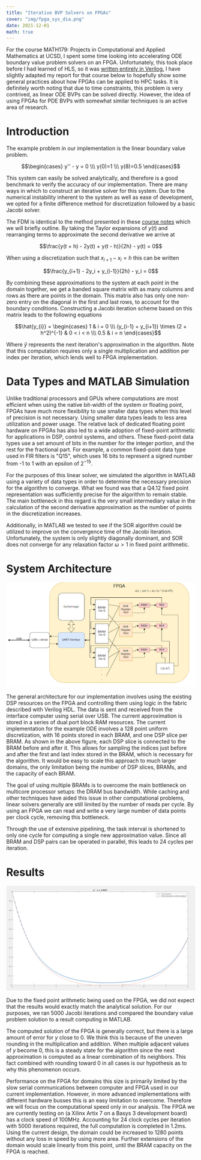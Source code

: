 ```yaml
---
title: "Iterative BVP Solvers on FPGAs"
cover: "img/fpga_sys_dia.png"
date: 2021-12-01
math: true
---
```


For the course MATH179: Projects in Computational and Applied Mathematics at UCSD, I spent some time looking into accelerating ODE boundary value problem solvers on an FPGA. Unfortunately, this took place before I had learned of HLS, so it was [written entirely in Verilog.](https://github.com/DonDrews/de-on-fpga/tree/main/deon_fpga.srcs/sources_1/new) I have slightly adapted my report for that course below to hopefully show some general practices about how FPGAs can be applied to HPC tasks. It is definitely worth noting that due to time constraints, this problem is very contrived, as linear ODE BVPs can be solved directly. However, the idea of using FPGAs for PDE BVPs with somewhat similar techniques is an active area of research.

# Introduction

The example problem in our implementation is the linear boundary value problem.

$$\begin{cases} y'' - y = 0 \\\ y(0)=1 \\\ y(8)=0.5 \end{cases}$$

This system can easily be solved analytically, and therefore is a good benchmark to verify the accuracy of our implementation. There are many ways in which to construct an iterative solver for this system. Due to the numerical instability inherent to the system as well as ease of development, we opted for a finite difference method for discretization followed by a basic Jacobi solver.

The FDM is identical to the method presented in these [course notes](https://web.mit.edu/10.001/Web/Course_Notes/Differential_Equations_Notes/node9.html) which we will briefly outline. By taking the Taylor expansions of $y(t)$ and rearranging terms to approximate the second derivative we arrive at

$$\frac{y(t + h) - 2y(t) + y(t - h)}{2h} - y(t) = 0$$

When using a discretization such that $x_{i+1} - x_i = h$ this can be written 

$$\frac{y_{i+1} - 2y_i + y_{i-1}}{2h} - y_i = 0$$

By combining these approximations to the system at each point in the domain together, we get a banded square matrix with as many columns and rows as there are points in the domain. This matrix also has only one non-zero entry on the diagonal in the first and last rows, to account for the boundary conditions. Constructing a Jacobi iteration scheme based on this matrix leads to the following equations

$$\hat{y_{i}} = \begin{cases} 1 & i = 0 \\\ (y_{i-1} + y_{i+1}) \times (2 + h^2)^{-1} & 0 < i < n \\\ 0.5 & i = n \end{cases}$$

Where $\hat{y}$ represents the next iteration's approximation in the algorithm. Note that this computation requires only a single multiplication and addition per index per iteration, which lends well to FPGA implementation.

# Data Types and MATLAB Simulation

Unlike traditional processors and GPUs where computations are most efficient when using the native bit-width of the system or floating point, FPGAs have much more flexibility to use smaller data types when this level of precision is not necessary. Using smaller data types leads to less area utilization and power usage. The relative lack of dedicated floating point hardware on FPGAs has also led to a wide adoption of fixed-point arithmetic for applications in DSP, control systems, and others. These fixed-point data types use a set amount of bits in the number for the integer portion, and the rest for the fractional part. For example, a common fixed-point data type used in FIR filters is "Q15", which uses 16 bits to represent a signed number from -1 to 1 with an epsilon of $2^{-15}$.

For the purposes of this linear solver, we simulated the algorithm in MATLAB using a variety of data types in order to determine the necessary precision for the algorithm to converge. What we found was that a Q4.12 fixed point representation was sufficiently precise for the algorithm to remain stable. The main bottleneck in this regard is the very small intermediary value in the calculation of the second derivative approximation as the number of points in the discretization increases.

Additionally, in MATLAB we tested to see if the SOR algorithm could be utilized to improve on the convergence time of the Jacobi iteration. Unfortunately, the system is only slightly diagonally dominant, and SOR does not converge for any relaxation factor $\omega > 1$ in fixed point arithmetic.

# System Architecture

![System Architecture Diagram](/img/fpga_sys_dia.png)

The general architecture for our implementation involves using the existing DSP resources on the FPGA and controlling them using logic in the fabric described with Verilog HDL. The data is sent and received from the interface computer using serial over USB. The current approximation is stored in a series of dual port block RAM resources. The current implementation for the example ODE involves a 128 point uniform discretization, with 16 points stored in each BRAM, and one DSP slice per BRAM. As shown in the above figure, each DSP slice is connected to the BRAM before and after it. This allows for sampling the indices just before and after the first and last index stored in the BRAM, which is necessary for the algorithm. It would be easy to scale this approach to much larger domains, the only limitation being the number of DSP slices, BRAMs, and the capacity of each BRAM.

The goal of using multiple BRAMs is to overcome the main bottleneck on multicore processor setups: the DRAM bus bandwidth. While caching and other techniques have aided this issue in other computational problems, linear solvers generally are still limited by the number of reads per cycle. By using an FPGA we can read and write a very large number of data points per clock cycle, removing this bottleneck.

Through the use of extensive pipelining, the task interval is shortened to only one cycle for computing a single new approximation value. Since all BRAM and DSP pairs can be operated in parallel, this leads to 24 cycles per iteration.

# Results

![Plot](/img/fpga_plot.png)

Due to the fixed point arithmetic being used on the FPGA, we did not expect that the results would exactly match the analytical solution. For our purposes, we ran 5000 Jacobi iterations and compared the boundary value problem solution to a result computing in MATLAB.

The computed solution of the FPGA is generally correct, but there is a large amount of error for $y$ close to $0$. We think this is because of the uneven rounding in the multiplication and addition. When multiple adjacent values of $y$ become $0$, this is a steady state for the algorithm since the next approximation is computed as a linear combination of its neighbors. This fact combined with rounding toward 0 in all cases is our hypothesis as to why this phenomenon occurs.

Performance on the FPGA for domains this size is primarily limited by the slow serial communications between computer and FPGA used in our current implementation. However, in more advanced implementations with different hardware busses this is an easy limitation to overcome. Therefore we will focus on the computational speed only in our analysis. The FPGA we are currently testing on (a Xilinx Artix 7 on a Basys 3 development board) has a clock speed of 100MHz. Accounting for 24 clock cycles per iteration with 5000 iterations required, the full computation is completed in 1.2ms. Using the current design, the domain could be increased to 1280 points without any loss in speed by using more area. Further extensions of the domain would scale linearly from this point, until the BRAM capacity on the FPGA is reached.
